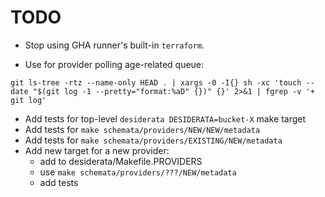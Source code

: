 # TODO

- Stop using GHA runner's built-in `terraform`.

- Use for provider polling age-related queue:

```
git ls-tree -rtz --name-only HEAD . | xargs -0 -I{} sh -xc 'touch --date "$(git log -1 --pretty="format:%aD" {})" {}' 2>&1 | fgrep -v '+ git log'
```

- Add tests for top-level `desiderata DESIDERATA=bucket-X` make target
- Add tests for `make schemata/providers/NEW/NEW/metadata`
- Add tests for `make schemata/providers/EXISTING/NEW/metadata`
- Add new target for a new provider:
  - add to desiderata/Makefile.PROVIDERS
  - use `make schemata/providers/???/NEW/metadata`
  - add tests
